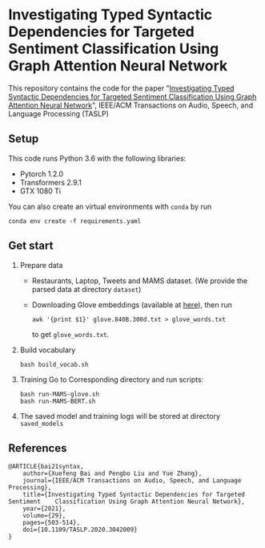 # Investigating Typed Syntactic Dependencies for Targeted Sentiment Classification Using Graph Attention Neural Network

This repository contains the code for the paper "[Investigating Typed Syntactic Dependencies for Targeted Sentiment Classification Using Graph Attention Neural Network](https://arxiv.org/abs/2002.09685)", IEEE/ACM Transactions on Audio, Speech, and Language Processing (TASLP)

## Setup

This code runs Python 3.6 with the following libraries:

+ Pytorch 1.2.0
+ Transformers 2.9.1
+ GTX 1080 Ti

You can also create an virtual environments with `conda` by run

```
conda env create -f requirements.yaml
```

## Get start

1. Prepare data

   + Restaurants, Laptop, Tweets and MAMS dataset. (We provide the parsed data at directory `dataset`)

   + Downloading Glove embeddings (available at [here](http://nlp.stanford.edu/data/glove.840B.300d.zip)), then  run 

     ```
     awk '{print $1}' glove.840B.300d.txt > glove_words.txt
     ```

     to get `glove_words.txt`.

2. Build vocabulary

   ```
   bash build_vocab.sh
   ```

3. Training
   Go to Corresponding directory and run scripts:

   ``` 
   bash run-MAMS-glove.sh
   bash run-MAMS-BERT.sh
   ```

4. The saved model and training logs will be stored at directory `saved_models`  

## References

```
@ARTICLE{bai21syntax,  
	author={Xuefeng Bai and Pengbo Liu and Yue Zhang},  
	journal={IEEE/ACM Transactions on Audio, Speech, and Language Processing},   
	title={Investigating Typed Syntactic Dependencies for Targeted Sentiment 	Classification Using Graph Attention Neural Network},   
	year={2021},  
	volume={29}, 
	pages={503-514},  
	doi={10.1109/TASLP.2020.3042009}
}
```



